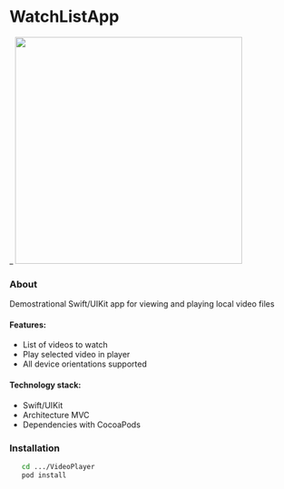 # WatchListApp #
_
    <img src="https://user-images.githubusercontent.com/105886145/170870235-5bc080fa-c148-4583-94b6-e066a2923b9f.gif" width="400"> 

### About ###
Demostrational Swift/UIKit app for viewing and playing local video files

#### Features: ####
   - List of videos to watch
   - Play selected video in player
   - All device orientations supported

#### Technology stack: ####
  - Swift/UIKit
  - Architecture MVC
  - Dependencies with CocoaPods

### Installation ####
```sh
   cd .../VideoPlayer
   pod install 
```
